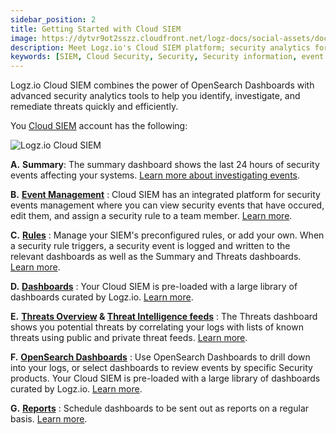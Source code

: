 ```yaml
---
sidebar_position: 2
title: Getting Started with Cloud SIEM
image: https://dytvr9ot2sszz.cloudfront.net/logz-docs/social-assets/docs-social.jpg
description: Meet Logz.io's Cloud SIEM platform; security analytics for identifying, investigating, and remediating threats.
keywords: [SIEM, Cloud Security, Security, Security information, event management]
---
```


Logz.io Cloud SIEM combines the power of OpenSearch Dashboards with advanced security analytics tools
to help you identify, investigate, and remediate threats quickly and efficiently.

You [Cloud SIEM](https://app.logz.io/#/dashboard/security/summary) account has the following:

![Logz.io Cloud SIEM](https://dytvr9ot2sszz.cloudfront.net/logz-docs/siem/siem-main-navigation-dec.png)

**A.** **Summary**: The summary dashboard shows the last 24 hours of security events affecting your systems. [Learn more about investigating events](/docs/user-guide/cloud-siem/investigate-events/security-events/).

**B.** [**Event Management**](https://app.logz.io/#/dashboard/security/event-management)
: Cloud SIEM has an integrated platform for security events management where you can view security events that have occured, edit them, and assign a security rule to a team member. [Learn more](/docs/user-guide/cloud-siem/quick-guide/manage-security-events). 

**C.** [**Rules**](https://app.logz.io/#/dashboard/security/rules/rule-definitions)
: Manage your SIEM's preconfigured rules, or add your own.
  When a security rule triggers, a security event is logged
  and written to the relevant dashboards as well as the Summary and Threats dashboards. [Learn more](/docs/user-guide/cloud-siem/security-rules/manage-security-rules/).
  
**D.** **[Dashboards](https://app.logz.io/#/dashboard/security/research/discover/)**
: Your Cloud SIEM is pre-loaded with a large library of dashboards curated by Logz.io. [Learn more](/docs/user-guide/cloud-siem/investigate-events/understanding-your-security-logs/).

**E.** **[Threats Overview](https://app.logz.io/#/dashboard/security/threats/overview) & [Threat Intelligence feeds](https://app.logz.io/#/dashboard/security/threats/threat-intelligence-feeds)**
: The Threats dashboard shows you potential threats by correlating your logs with lists of known threats using public and private threat feeds. [Learn more](/docs/user-guide/cloud-siem/threat-intelligence/).

**F.** [**OpenSearch Dashboards**](https://app.logz.io/#/dashboard/security/research/discover/)
: Use OpenSearch Dashboards to drill down into your logs, or select dashboards to review events by specific Security products. Your Cloud SIEM is pre-loaded with a large library of dashboards curated by Logz.io. [Learn more](/docs/user-guide/cloud-siem/investigate-events/understanding-your-security-logs).

**G.** **[Reports](https://app.logz.io/#/dashboard/scheduled-reports)**
: Schedule dashboards to be sent out as reports on a regular basis. [Learn more](/docs/user-guide/cloud-siem/dashboards/).


